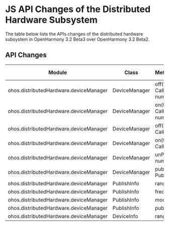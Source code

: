 # JS API Changes of the Distributed Hardware Subsystem

The table below lists the APIs changes of the distributed hardware subsystem in OpenHarmony 3.2 Beta3 over OpenHarmony 3.2 Beta2.

## API Changes

| Module| Class| Method/Attribute/Enumeration/Constant| Change Type|
|---|---|---|---|
| ohos.distributedHardware.deviceManager | DeviceManager | off(type: 'publishFail', callback?: Callback<{ publishId: number, reason: number }>): void; | Added|
| ohos.distributedHardware.deviceManager | DeviceManager | on(type: 'publishFail', callback: Callback<{ publishId: number, reason: number }>): void;   | Added|
| ohos.distributedHardware.deviceManager | DeviceManager | off(type: 'publishSuccess', callback?: Callback<{ publishId: number }>): void;              | Added|
| ohos.distributedHardware.deviceManager | DeviceManager | on(type: 'publishSuccess', callback: Callback<{ publishId: number }>): void;                | Added|
| ohos.distributedHardware.deviceManager | DeviceManager | unPublishDeviceDiscovery(publishId: number): void;                                          | Added|
| ohos.distributedHardware.deviceManager | DeviceManager | publishDeviceDiscovery(publishInfo: PublishInfo): void;                                     | Added|
| ohos.distributedHardware.deviceManager | PublishInfo   | ranging : boolean;                                                                          | Added|
| ohos.distributedHardware.deviceManager | PublishInfo   | freq: ExchangeFreq;                                                                         | Added|
| ohos.distributedHardware.deviceManager | PublishInfo   | mode: DiscoverMode;                                                                         | Added|
| ohos.distributedHardware.deviceManager | PublishInfo   | publishId: number;                                                                          | Added|
| ohos.distributedHardware.deviceManager | DeviceInfo    | range: number;                                                                              | Added|
